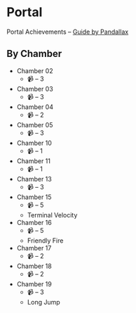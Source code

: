 # Portal

Portal Achievements – [Guide by Pandallax](https://steamcommunity.com/sharedfiles/filedetails/?id=2008271826)

## By Chamber

- Chamber 02
    - :video_camera: – 3
- Chamber 03
    - :video_camera: – 3
- Chamber 04
    - :video_camera: – 2
- Chamber 05
    - :video_camera: – 3
- Chamber 10
    - :video_camera: – 1
- Chamber 11
    - :video_camera: – 1
- Chamber 13
    - :video_camera: – 3
- Chamber 15
    - :video_camera: – 5
    - Terminal Velocity
- Chamber 16
    - :video_camera: – 5
    - Friendly Fire
- Chamber 17
    - :video_camera: – 2
- Chamber 18
    - :video_camera: – 2
- Chamber 19
    - :video_camera: – 3
    - Long Jump
